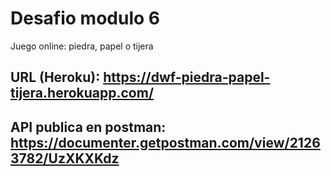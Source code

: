 # Desafio modulo 6
Juego online: piedra, papel o tijera
## URL (Heroku): https://dwf-piedra-papel-tijera.herokuapp.com/
## API publica en postman: https://documenter.getpostman.com/view/21263782/UzXKXKdz
